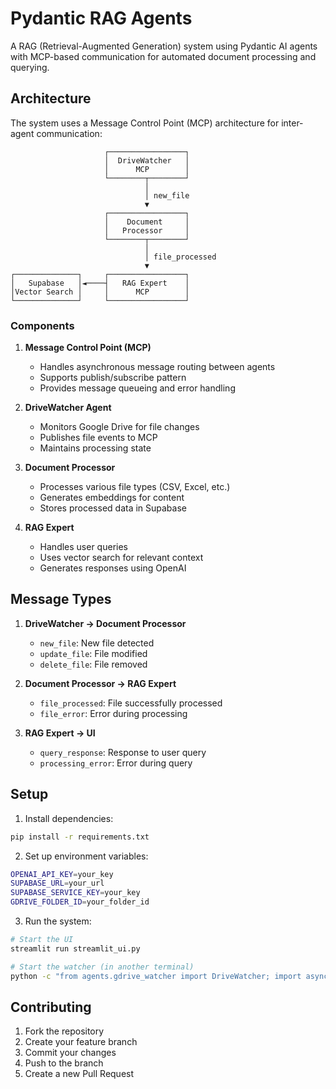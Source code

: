 # Pydantic RAG Agents

A RAG (Retrieval-Augmented Generation) system using Pydantic AI agents with MCP-based communication for automated document processing and querying.

## Architecture

The system uses a Message Control Point (MCP) architecture for inter-agent communication:

```
                     ┌─────────────────┐
                     │  DriveWatcher   │
                     │      MCP        │
                     └────────┬────────┘
                              │
                              │ new_file
                              ▼
                     ┌─────────────────┐
                     │    Document     │
                     │   Processor     │
                     └────────┬────────┘
                              │
                              │ file_processed
                              ▼
┌──────────────┐     ┌─────────────────┐
│   Supabase   │◄────┤   RAG Expert    │
│Vector Search │     │      MCP        │
└──────────────┘     └─────────────────┘
```

### Components

1. **Message Control Point (MCP)**
   - Handles asynchronous message routing between agents
   - Supports publish/subscribe pattern
   - Provides message queueing and error handling

2. **DriveWatcher Agent**
   - Monitors Google Drive for file changes
   - Publishes file events to MCP
   - Maintains processing state

3. **Document Processor**
   - Processes various file types (CSV, Excel, etc.)
   - Generates embeddings for content
   - Stores processed data in Supabase

4. **RAG Expert**
   - Handles user queries
   - Uses vector search for relevant context
   - Generates responses using OpenAI

## Message Types

1. **DriveWatcher → Document Processor**
   - `new_file`: New file detected
   - `update_file`: File modified
   - `delete_file`: File removed

2. **Document Processor → RAG Expert**
   - `file_processed`: File successfully processed
   - `file_error`: Error during processing

3. **RAG Expert → UI**
   - `query_response`: Response to user query
   - `processing_error`: Error during query

## Setup

1. Install dependencies:
```bash
pip install -r requirements.txt
```

2. Set up environment variables:
```bash
OPENAI_API_KEY=your_key
SUPABASE_URL=your_url
SUPABASE_SERVICE_KEY=your_key
GDRIVE_FOLDER_ID=your_folder_id
```

3. Run the system:
```bash
# Start the UI
streamlit run streamlit_ui.py

# Start the watcher (in another terminal)
python -c "from agents.gdrive_watcher import DriveWatcher; import asyncio; asyncio.run(DriveWatcher().start())"
```

## Contributing

1. Fork the repository
2. Create your feature branch
3. Commit your changes
4. Push to the branch
5. Create a new Pull Request